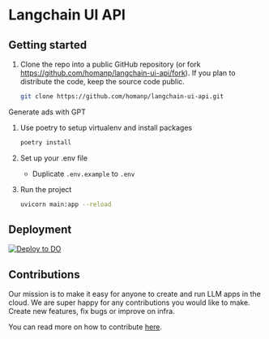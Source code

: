 # Langchain UI API

## Getting started

1. Clone the repo into a public GitHub repository (or fork https://github.com/homanp/langchain-ui-api/fork). If you plan to distribute the code, keep the source code public.

   ```sh
   git clone https://github.com/homanp/langchain-ui-api.git
   ```

Generate ads with GPT

1. Use poetry to setup virtualenv and install packages

   ```sh
   poetry install
   ```

1. Set up your .env file

   - Duplicate `.env.example` to `.env`

1. Run the project

   ```sh
   uvicorn main:app --reload
   ```

## Deployment

[![Deploy to DO](https://www.deploytodo.com/do-btn-blue.svg)](https://cloud.digitalocean.com/apps/new?repo=https://github.com/homanp/langchain-ui-api/tree/main)

## Contributions

Our mission is to make it easy for anyone to create and run LLM apps in the cloud. We are super happy for any contributions you would like to make. Create new features, fix bugs or improve on infra.

You can read more on how to contribute [here](https://github.com/homanp/langchain-ui/blob/main/.github/CONTRIBUTING.md).
